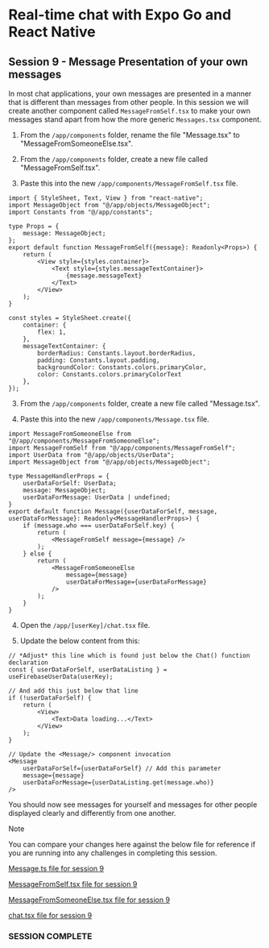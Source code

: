 # Real-time chat with Expo Go and React Native
## Session 9 - Message Presentation of your own messages

In most chat applications, your own messages are presented in a manner that is different than messages from other people.  In this session we will create another component called `MessageFromSelf.tsx` to make your own messages stand apart from how the more generic `Messages.tsx` component.

1. From the `/app/components` folder, rename the file "Message.tsx" to "MessageFromSomeoneElse.tsx".

2. From the `/app/components` folder, create a new file called "MessageFromSelf.tsx".

3. Paste this into the new `/app/components/MessageFromSelf.tsx` file.
```tsx
import { StyleSheet, Text, View } from "react-native";
import MessageObject from "@/app/objects/MessageObject";
import Constants from "@/app/constants";

type Props = {
    message: MessageObject;
};
export default function MessageFromSelf({message}: Readonly<Props>) {
    return (
        <View style={styles.container}>
            <Text style={styles.messageTextContainer}>
                {message.messageText}
            </Text>
        </View>
    );
}

const styles = StyleSheet.create({
    container: {
        flex: 1,
    },
    messageTextContainer: {
        borderRadius: Constants.layout.borderRadius,
        padding: Constants.layout.padding,
        backgroundColor: Constants.colors.primaryColor,
        color: Constants.colors.primaryColorText
    },
});
```

3. From the `/app/components` folder, create a new file called "Message.tsx".

4. Paste this into the new `/app/components/Message.tsx` file.
```tsx
import MessageFromSomeoneElse from "@/app/components/MessageFromSomeoneElse";
import MessageFromSelf from "@/app/components/MessageFromSelf";
import UserData from "@/app/objects/UserData";
import MessageObject from "@/app/objects/MessageObject";

type MessageHandlerProps = {
    userDataForSelf: UserData;
    message: MessageObject;
    userDataForMessage: UserData | undefined;
}
export default function Message({userDataForSelf, message, userDataForMessage}: Readonly<MessageHandlerProps>) {
    if (message.who === userDataForSelf.key) {
        return (
            <MessageFromSelf message={message} />
        );
    } else {
        return (
            <MessageFromSomeoneElse
                message={message}
                userDataForMessage={userDataForMessage}
            />
        );
    }
}
```

4. Open the `/app/[userKey]/chat.tsx` file.

5. Update the below content from this:
```tsx
// *Adjust* this line which is found just below the Chat() function declaration
const { userDataForSelf, userDataListing } = useFirebaseUserData(userKey);

// And add this just below that line
if (!userDataForSelf) {
    return (
        <View>
            <Text>Data loading...</Text>
        </View>
    );
}

// Update the <Message/> component invocation
<Message 
    userDataForSelf={userDataForSelf} // Add this parameter
    message={message}
    userDataForMessage={userDataListing.get(message.who)}
/>
```

You should now see messages for yourself and messages for other people displayed clearly and differently from one another.

> [!NOTE] 
> You can compare your changes here against the below file for reference if you are running into any challenges in completing this session.
>
> [Message.ts file for session 9](https://github.com/cah-john-ryan/expo-go-real-time-chat/blob/session-9-message-presentation-of-yourself/expo-go-real-time-chat/app/components/Message.tsx)
>
> [MessageFromSelf.tsx file for session 9](https://github.com/cah-john-ryan/expo-go-real-time-chat/blob/session-9-message-presentation-of-yourself/expo-go-real-time-chat/app/components/MessageFromSelf.tsx)
>
> [MessageFromSomeoneElse.tsx file for session 9](https://github.com/cah-john-ryan/expo-go-real-time-chat/blob/session-9-message-presentation-of-yourself/expo-go-real-time-chat/app/components/MessageFromSomeoneElse.tsx)
>
> [chat.tsx file for session 9](https://github.com/cah-john-ryan/expo-go-real-time-chat/blob/session-9-message-presentation-of-yourself/expo-go-real-time-chat/app/%5BuserKey%5D/chat.tsx)

### SESSION COMPLETE